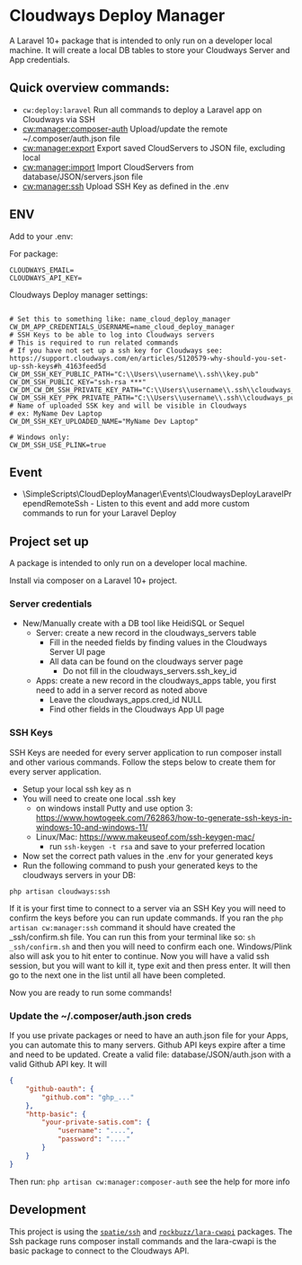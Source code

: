 # Cloudways Deploy Manager

A Laravel 10+ package that is intended to only run on a developer local machine. It will create a local DB tables to 
store your Cloudways Server and App credentials.

## Quick overview commands:

- `cw:deploy:laravel` Run all commands to deploy a Laravel app on Cloudways via SSH
- [cw:manager:composer-auth](#update-the-composerauthjson-creds) Upload/update the remote ~/.composer/auth.json file
- [cw:manager:export](#server-credentials) Export saved CloudServers to JSON file, excluding local
- [cw:manager:import](#server-credentials) Import CloudServers from database/JSON/servers.json file
- [cw:manager:ssh](#ssh-keys) Upload SSH Key as defined in the .env

## ENV

Add to your .env:

For package:
```dotenv
CLOUDWAYS_EMAIL=
CLOUDWAYS_API_KEY=
```

Cloudways Deploy manager settings:
```dotenv

# Set this to something like: name_cloud_deploy_manager
CW_DM_APP_CREDENTIALS_USERNAME=name_cloud_deploy_manager
# SSH Keys to be able to log into Cloudways servers
# This is required to run related commands
# If you have not set up a ssh key for Cloudways see: https://support.cloudways.com/en/articles/5120579-why-should-you-set-up-ssh-keys#h_4163feed5d
CW_DM_SSH_KEY_PUBLIC_PATH="C:\\Users\\username\\.ssh\\key.pub"
CW_DM_SSH_PUBLIC_KEY="ssh-rsa ***"
CW_DM_CW_DM_SSH_PRIVATE_KEY_PATH="C:\\Users\\username\\.ssh\\cloudways_putty.ppk"
CW_DM_SSH_KEY_PPK_PRIVATE_PATH="C:\\Users\\username\\.ssh\\cloudways_putty.ppk"
# Name of uploaded SSK key and will be visible in Cloudways 
# ex: MyName Dev Laptop
CW_DM_SSH_KEY_UPLOADED_NAME="MyName Dev Laptop"

# Windows only:
CW_DM_SSH_USE_PLINK=true
```

## Event

- \SimpleScripts\CloudDeployManager\Events\CloudwaysDeployLaravelPrependRemoteSsh - Listen to this event and add more custom 
commands to run for your Laravel Deploy

## Project set up

A package is intended to only run on a developer local machine.

Install via composer on a Laravel 10+ project.


### Server credentials

- New/Manually create with a DB tool like HeidiSQL or Sequel
  - Server: create a new record in the cloudways_servers table 
    - Fill in the needed fields by finding values in the Cloudways Server UI page
    - All data can be found on the cloudways server page
      - Do not fill in the cloudways_servers.ssh_key_id
  - Apps: create a new record in the cloudways_apps table, you first need to add in a server record as noted above
    - Leave the cloudways_apps.cred_id NULL
    - Find other fields in the Cloudways App UI page

### SSH Keys

SSH Keys are needed for every server application to run composer install and other various commands. Follow the steps below
to create them for every server application.

- Setup your local ssh key as n
- You will need to create one local .ssh key
    - on windows install Putty and use option 3: https://www.howtogeek.com/762863/how-to-generate-ssh-keys-in-windows-10-and-windows-11/
    - Linux/Mac: https://www.makeuseof.com/ssh-keygen-mac/
        - run `ssh-keygen -t rsa` and save to your preferred location
- Now set the correct path values in the .env for your generated keys
- Run the following command to push your generated keys to the cloudways servers in your DB:
```shell
php artisan cloudways:ssh
```
If it is your first time to connect to a server via an SSH Key you will need to confirm the keys before you can run update
commands. If you ran the `php artisan cw:manager:ssh` command it should have created the _ssh/confirm.sh file. You can run this
from your terminal like so: `sh _ssh/confirm.sh` and then you will need to confirm each one. Windows/Plink also will
ask you to hit enter to continue. Now you will have a valid ssh session, but you will want to kill it, type exit and then
press enter. It will then go to the next one in the list until all have been completed.

Now you are ready to run some commands!

### Update the ~/.composer/auth.json creds

If you use private packages or need to have an auth.json file for your Apps, you can automate this to many servers.
Github API keys expire after a time and need to be updated. Create a valid file: database/JSON/auth.json with a valid Github API key. It will

```json
{
    "github-oauth": {
        "github.com": "ghp_..."
    },
    "http-basic": {
        "your-private-satis.com": {
            "username": "....",
            "password": "...."
        }
    }
}
```
Then run:
`php artisan cw:manager:composer-auth` see the help for more info

## Development

This project is using the [`spatie/ssh`](https://github.com/spatie/ssh) and
[`rockbuzz/lara-cwapi`](https://github.com/rockbuzz/lara-cwapi) packages. The Ssh package runs composer install commands
and the lara-cwapi is the basic package to connect to the Cloudways API.

